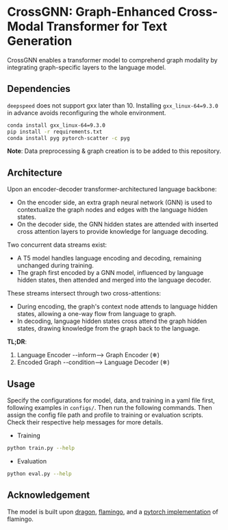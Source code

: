 # CrossGNN: Graph-Enhanced Cross-Modal Transformer for Text Generation

CrossGNN enables a transformer model to comprehend graph modality by integrating graph-specific layers to the language model.

## Dependencies
`deepspeed` does not support gxx later than 10. Installing `gxx_linux-64=9.3.0` in advance avoids reconfiguring the whole environment.
```bash
conda install gxx_linux-64=9.3.0
pip install -r requirements.txt
conda install pyg pytorch-scatter -c pyg
```

**Note**: Data preprocessing & graph creation is to be added to this repository.

## Architecture

Upon an encoder-decoder transformer-architectured language backbone:

- On the encoder side, an extra graph neural network (GNN) is used to contextualize the graph nodes and edges with the language hidden states. 
- On the decoder side, the GNN hidden states are attended with inserted cross attention layers to provide knowledge for language decoding.

Two concurrent data streams exist:

- A T5 model handles language encoding and decoding, remaining unchanged during training.
- The graph first encoded by a GNN model, influenced by language hidden states, then attended and merged into the language decoder.


These streams intersect through two cross-attentions:

- During encoding, the graph's context node attends to language hidden states, allowing a one-way flow from language to graph.
- In decoding, language hidden states cross attend the graph hidden states, drawing knowledge from the graph back to the language.

**TL;DR**:

1. Language Encoder --inform--> Graph Encoder (❄)
2. Encoded Graph --condition--> Language Decoder (❄)

## Usage

Specify the configurations for model, data, and training in a yaml file first, following examples in `configs/`. Then run the following commands. Then assign the config file path and profile to training or evaluation scripts. Check their respective help messages for more details.

- Training
```bash
python train.py --help
```

- Evaluation
```bash
python eval.py --help
```

## Acknowledgement

The model is built upon [dragon](https://github.com/michiyasunaga/dragon), [flamingo](https://arxiv.org/abs/2204.14198), and a [pytorch implementation](https://github.com/dhansmair/flamingo-mini) of flamingo.
